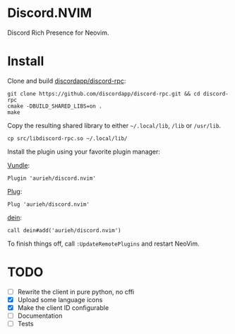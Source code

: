 # Discord.NVIM
Discord Rich Presence for Neovim.

# Install
Clone and build [discordapp/discord-rpc](https://github.com/discordapp/discord-rpc):
```
git clone https://github.com/discordapp/discord-rpc.git && cd discord-rpc
cmake -DBUILD_SHARED_LIBS=on .
make
```
Copy the resulting shared library to either `~/.local/lib`, `/lib` or `/usr/lib`.
```
cp src/libdiscord-rpc.so ~/.local/lib/
```
Install the plugin using your favorite plugin manager:

[Vundle](https://github.com/VundleVim/Vundle.vim):
```
Plugin 'aurieh/discord.nvim'
```
[Plug](https://github.com/junegunn/vim-plug):
```
Plug 'aurieh/discord.nvim'
```
[dein](https://github.com/Shougo/dein.vim):
```
call dein#add('aurieh/discord.nvim')
```
To finish things off, call `:UpdateRemotePlugins` and restart NeoVim.

# TODO
- [ ] Rewrite the client in pure python, no cffi
- [X] Upload some language icons
- [X] Make the client ID configurable
- [ ] Documentation
- [ ] Tests
